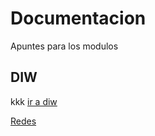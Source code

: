 # Documentacion

Apuntes para los modulos

## DIW

kkk [ir a diw](DIW.md)

[Redes](redes/vpn/redes.md)